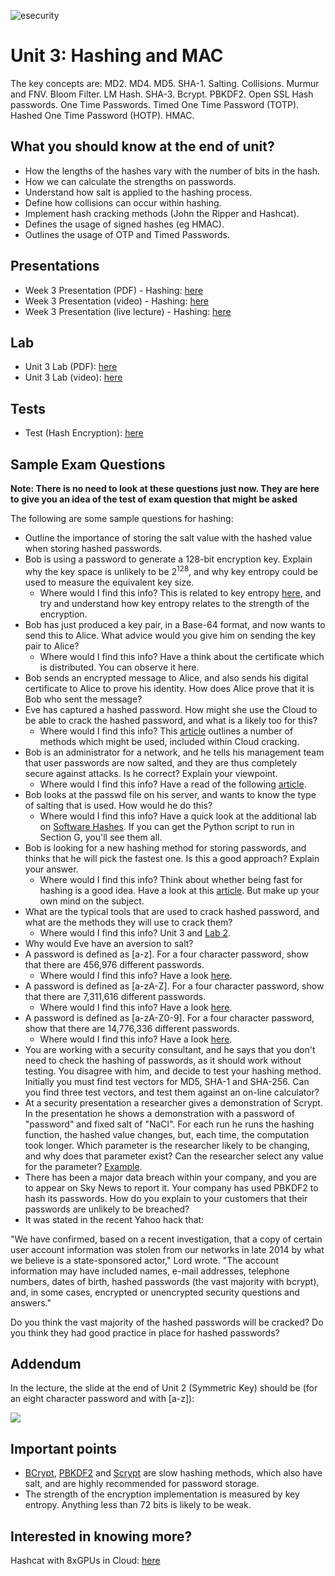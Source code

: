 ![esecurity](https://raw.githubusercontent.com/billbuchanan/esecurity/master/z_associated/esecurity_graphics.jpg)

# Unit 3: Hashing and MAC

The key concepts are: MD2. MD4. MD5. SHA-1. Salting. Collisions. Murmur and FNV. Bloom Filter. LM Hash. SHA-3. Bcrypt. PBKDF2. Open SSL Hash passwords. One Time Passwords. Timed One Time Password (TOTP). Hashed One Time Password (HOTP). HMAC.

## What you should know at the end of unit?

* How the lengths of the hashes vary with the number of bits in the hash.
* How we can calculate the strengths on passwords.
* Understand how salt is applied to the hashing process.
* Define how collisions can occur within hashing.
* Implement hash cracking methods (John the Ripper and Hashcat).
* Defines the usage of signed hashes (eg HMAC).
* Outlines the usage of OTP and Timed Passwords.


## Presentations

* Week 3 Presentation (PDF) - Hashing: [here](https://github.com/billbuchanan/appliedcrypto/blob/master/unit03_hashing/lecture/chapter03_hashing_authentication.pdf)
* Week 3 Presentation (video) - Hashing: [here](https://youtu.be/3D11YGD4vFQ)
* Week 3 Presentation (live lecture) - Hashing: [here](https://youtu.be/gh2CI5m2W6Y)

## Lab

* Unit 3 Lab (PDF): [here](https://github.com/billbuchanan/appliedcrypto/blob/master/unit03_hashing/lab/new_lab03.pdf)
* Unit 3 Lab (video): [here](https://www.youtube.com/watch?v=rnTLr6iUbf0)
<!-- * Unit 3 Lab Part 2 (video): [here](https://www.youtube.com/watch?v=FKO6Pjsbp3g) -->

## Tests

* Test (Hash Encryption): [here](https://asecuritysite.com/tests/tests?sortBy=cryptobook03)

## Sample Exam Questions
<b>Note: There is no need to look at these questions just now. They are here to give you an idea of the test of exam question that might be asked</b>

The following are some sample questions for hashing:

* Outline the importance of storing the salt value with the hashed value when storing hashed passwords.
* Bob is using a password to generate a 128-bit encryption key. Explain why the key space is unlikely to be 2<sup>128</sup>, and why key entropy could be used to measure the equivalent key size.
  * Where would I find this info? This is related to key entropy [here](https://asecuritysite.com//encryption/en), and try and understand how key entropy relates to the strength of the encryption.
* Bob has just produced a key pair, in a Base-64 format, and now wants to send this to Alice. What advice would you give him on sending the key pair to Alice?
  * Where would I find this info? Have a think about the certificate which is distributed. You can observe it here.
* Bob sends an encrypted message to Alice, and also sends his digital certificate to Alice to prove his identity. How does Alice prove that it is Bob who sent the message?
* Eve has captured a hashed password. How might she use the Cloud to be able to crack the hashed password, and what is a likely too for this?
  * Where would I find this info? This [article](https://www.linkedin.com/pulse/quantum-v-supercomp-cloud-gpu-race-ultimate-cracking-william-buchanan) outlines a number of methods which might be used, included within Cloud cracking.
* Bob is an administrator for a network, and he tells his management team that user passwords are now salted, and they are thus completely secure against attacks. Is he correct? Explain your viewpoint.
  * Where would I find this info? Have a read of the following [article](https://www.linkedin.com/pulse/salting-password-only-secure-when-you-keep-salt-secret-buchanan?forceNoSplash=true).
* Bob looks at the passwd file on his server, and wants to know the type of salting that is used. How would he do this?
  * Where would I find this info? Have a quick look at the additional lab on [Software Hashes](https://asecuritysite.com/lab04_software_hash.pdf). If you can get the Python script to run in Section G, you'll see them all.
* Bob is looking for a new hashing method for storing passwords, and thinks that he will pick the fastest one. Is this a good approach? Explain your answer.
  * Where would I find this info? Think about whether being fast for hashing is a good idea. Have a look at this [article](https://www.linkedin.com/pulse/when-slow-good-great-slowcoach-bcrypt-william-buchanan). But make up your own mind on the subject.
* What are the typical tools that are used to crack hashed password, and what are the methods they will use to crack them?
  * Where would I find this info? Unit 3 and [Lab 2](https://asecuritysite.com/lab03_hashing_and_certs.pdf).
* Why would Eve have an aversion to salt?
* A password is defined as [a-z]. For a four character password, show that there are 456,976 different passwords.
  * Where would I find this info? Have a look [here](https://asecuritysite.com/encryption/passes).
* A password is defined as [a-zA-Z]. For a four character password, show that there are 7,311,616 different passwords.
  * Where would I find this info? Have a look [here](https://asecuritysite.com/encryption/passes).
* A password is defined as [a-zA-Z0-9]. For a four character password, show that there are 14,776,336 different passwords.
  * Where would I find this info? Have a look [here](https://asecuritysite.com/encryption/passes).
* You are working with a security consultant, and he says that you don't need to check the hashing of passwords, as it should work without testing. You disagree with him, and decide to test your hashing method. Initially you must find test vectors for MD5, SHA-1 and SHA-256. Can you find three test vectors, and test them against an on-line calculator?
* At a security presentation a researcher gives a demonstration of Scrypt. In the presentation he shows a demonstration with a password of "password" and fixed salt of "NaCl". For each run he runs the hashing function, the hashed value changes, but, each time, the computation took longer. Which parameter is the researcher likely to be changing, and why does that parameter exist? Can the researcher select any value for the parameter? [Example](https://asecuritysite.com/encryption/scrypt).
* There has been a major data breach within your company, and you are to appear on Sky News to report it. Your company has used PBKDF2 to hash its passwords. How do you explain to your customers that their passwords are unlikely to be breached?
* It was stated in the recent Yahoo hack that:

"We have confirmed, based on a recent investigation, that a copy of certain user account information was stolen from our networks in late 2014 by what we believe is a state-sponsored actor," Lord wrote. "The account information may have included names, e-mail addresses, telephone numbers, dates of birth, hashed passwords (the vast majority with bcrypt), and, in some cases, encrypted or unencrypted security questions and answers."

Do you think the vast majority of the hashed passwords will be cracked? Do you think they had good practice in place for hashed passwords?



## Addendum

In the lecture, the slide at the end of Unit 2 (Symmetric Key) should be (for an eight character password and with [a-z]):

![](https://asecuritysite.com/public/unit02_update.png)

## Important points
* [BCrypt](https://asecuritysite.com/encryption/bcrypt), [PBKDF2](https://asecuritysite.com/encryption/PBKDF2_2) and [Scrypt](https://asecuritysite.com/encryption/Scrypt) are slow hashing methods, which also have salt, and are highly recommended for password storage.
* The strength of the encryption implementation is measured by key entropy. Anything less than 72 bits is likely to be weak.

## Interested in knowing more?

Hashcat with 8xGPUs in Cloud: [here](https://youtu.be/He_bbEkjF8o)

